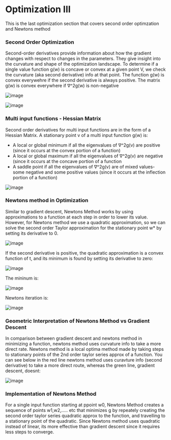 # Optimization III
This is the last optimization section that covers second order optimzation and Newtons method

### Second Order Optimization  
 Second-order derivatives provide information about how the gradient changes with respect to changes in the parameters. They give insight into the curvature and shape of the optimization landscape.
To determine if a single value function g(w) is concave or convex at a given point V, we check the curvature (aka second derivative) info at that point. The function g(w) is convex everywehre if the second derivative is always positive. The matrix g(w) is convex everywhere if ∇^2g(w) is non-negative 
  
![image](https://github.com/erazo-janet/machinelearning/assets/76828004/916f36b2-820e-441f-9059-d5b266ca9364)  

![image](https://github.com/erazo-janet/machinelearning/assets/76828004/1628d370-bd12-4307-8d95-378ba43bc4f1)  

### Multi input functions - Hessian Matrix
Second order derivatives for multi input functions are in the form of a Hessian Matrix. A stationary point v of a multi input function g(w) is: 
* A local or global minimum if all the eigenvalues of ∇^2g(v) are positive (since it occurs at the convex portion of a function)
* A local or global maximum if all the eigenvalues of ∇^2g(v) are negative (since it occurs at the concave portion of a function
* A saddle point if all the eigenvalues of ∇^2g(v) are of mixed values- some negative and some positive values (since it occurs at the inflection portion of a function)
  
![image](https://github.com/erazo-janet/machinelearning/assets/76828004/500ad59a-e834-4f70-b669-1956512eb26d)
   

### Newtons method in Optimization 
Similar to gradient descent, Newtons Method works by using approximations to a function at each step in order to lower its value. However, for Newtons method we use a quadratic approximation, so we can solve the second order Taylor approximation for the stationary point w* by setting its derivative to 0.

![image](https://github.com/erazo-janet/machinelearning/assets/76828004/0a1a0c4d-fd7e-456d-abe9-6b950e65678a)  

If the second derivative is positive, the quadratic approximation is a convex function of t, and its minimum is found by setting its derivative to zero:  
  
  ![image](https://github.com/erazo-janet/machinelearning/assets/76828004/ba32ba01-383b-426d-b070-4c97c2079075)
  
The mininum is:

  ![image](https://github.com/erazo-janet/machinelearning/assets/76828004/b0e6898c-9928-4c66-b308-103e89e6eb33)  

  Newtons iteration is: 

  ![image](https://github.com/erazo-janet/machinelearning/assets/76828004/562c746a-4562-4ab7-b10d-4428450d8c33)  


### Geometric Interpretation of Newtons Method vs Gradient Descent 
In comparison between gradient descent and newtons method in minimizing a function, newtons method uses curvature info to take a more direct rate. Newtons method is a local optima method made by taking steps to stationary points of the 2nd order taylor series approx of a function.
You can see below in the red line  newtons method uses curavture info (second derivative) to take a more direct route, whereas the green line, gradient descent, doesnt: 

![image](https://github.com/erazo-janet/machinelearning/assets/76828004/c427a377-388a-4de6-984e-69a3c401c833)

### Implementation of Newtons Method
For a single input function starting at ppoint w0, Newtons Method creates a sequence of points w1,w2,..... etc that minimizes g by repeately creating the second order taylor series quadratic approx to the function, and travelling to a stationary point of the quadratic. Since Newtons method uses quadratic instead of linear, its more effective than gradient descent since it requires less steps to converge. 




 
